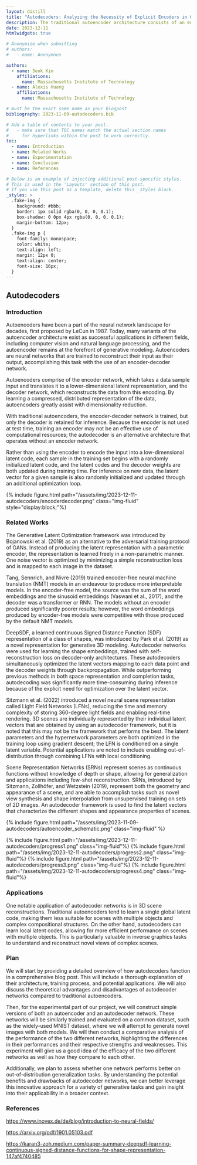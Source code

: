```yaml
---
layout: distill
title: "Autodecoders: Analyzing the Necessity of Explicit Encoders in Generative Modeling"
description: The traditional autoencoder architecture consists of an encoder and a decoder, the former of which compresses the input into a low-dimensional latent code representation, while the latter aims to reconstruct the original input from the latent code. However, the autodecoder architecture skips the encoding step altogether and trains randomly initialized latent codes per sample along with the decoder weights instead. We aim to test the two architectures on practical generative tasks as well as dive into the theory of autodecoders and why they work along with their benefits.
date: 2023-12-11
htmlwidgets: true

# Anonymize when submitting
# authors:
#   - name: Anonymous

authors:
  - name: Seok Kim
    affiliations:
      name: Massachusetts Institute of Technology
  - name: Alexis Huang
    affiliations:
      name: Massachusetts Institute of Technology

# must be the exact same name as your blogpost
bibliography: 2023-11-09-autodecoders.bib

# Add a table of contents to your post.
#   - make sure that TOC names match the actual section names
#     for hyperlinks within the post to work correctly.
toc:
  - name: Introduction
  - name: Related Works
  - name: Experimentation
  - name: Conclusion
  - name: References

# Below is an example of injecting additional post-specific styles.
# This is used in the 'Layouts' section of this post.
# If you use this post as a template, delete this _styles block.
_styles: >
  .fake-img {
    background: #bbb;
    border: 1px solid rgba(0, 0, 0, 0.1);
    box-shadow: 0 0px 4px rgba(0, 0, 0, 0.1);
    margin-bottom: 12px;
  }
  .fake-img p {
    font-family: monospace;
    color: white;
    text-align: left;
    margin: 12px 0;
    text-align: center;
    font-size: 16px;
  }
---
```


## Autodecoders

### Introduction

Autoencoders have been a part of the neural network landscape for decades, first proposed by LeCun in 1987. Today, many variants of the autoencoder architecture exist as successful applications in different fields, including computer vision and natural language processing, and the autoencoder remains at the forefront of generative modeling. Autoencoders are neural networks that are trained to reconstruct their input as their output, accomplishing this task with the use of an encoder-decoder network.

Autoencoders comprise of the encoder network, which takes a data sample input and translates it to a lower-dimensional latent representation, and the decoder network, which reconstructs the data from this encoding. By learning a compressed, distributed representation of the data, autoencoders greatly assist with dimensionality reduction.

With traditional autoencoders, the encoder-decoder network is trained, but only the decoder is retained for inference. Because the encoder is not used at test time, training an encoder may not be an effective use of computational resources; the autodecoder is an alternative architecture that operates without an encoder network.

Rather than using the encoder to encode the input into a low-dimensional latent code, each sample in the training set begins with a randomly initialized latent code, and the latent codes and the decoder weights are both updated during training time. For inference on new data, the latent vector for a given sample is also randomly initialized and updated through an additional optimization loop.

{% include figure.html path="/assets/img/2023-12-11-autodecoders/encoderdecoder.png" class="img-fluid" style="display:block;"%}

### Related Works

The Generative Latent Optimization framework was introduced by Bojanowski et al. (2019) as an alternative to the adversarial training protocol of GANs. Instead of producing the latent representation with a parametric encoder, the representation is learned freely in a non-parametric manner. One noise vector is optimized by minimizing a simple reconstruction loss and is mapped to each image in the dataset.

Tang, Sennrich, and Nivre (2019) trained encoder-free neural machine translation (NMT) models in an endeavour to produce more interpretable models. In the encoder-free model, the source was the sum of the word embeddings and the sinusoid embeddings (Vaswani et al., 2017), and the decoder was a transformer or RNN. The models without an encoder produced significantly poorer results; however, the word embeddings produced by encoder-free models were competitive with those produced by the default NMT models.

DeepSDF, a learned continuous Signed Distance Function (SDF) representation of a class of shapes, was introduced by Park et al. (2019) as a novel representation for generative 3D modeling. Autodecoder networks were used for learning the shape embeddings, trained with self-reconstruction loss on decoder-only architectures. These autodecoders simultaneously optimized the latent vectors mapping to each data point and the decoder weights through backpropagation. While outperforming previous methods in both space representation and completion tasks, autodecoding was significantly more time-consuming during inference because of the explicit need for optimization over the latent vector.

Sitzmann et al. (2022) introduced a novel neural scene representation called Light Field Networks (LFNs), reducing the time and memory complexity of storing 360-degree light fields and enabling real-time rendering. 3D scenes are individually represented by their individual latent vectors that are obtained by using an autodecoder framework, but it is noted that this may not be the framework that performs the best. The latent parameters and the hypernetwork parameters are both optimized in the training loop using gradient descent; the LFN is conditioned on a single latent variable. Potential applications are noted to include enabling out-of-distribution through combining LFNs with local conditioning.

Scene Representation Networks (SRNs) represent scenes as continuous functions without knowledge of depth or shape, allowing for generalization and applications including few-shot reconstruction. SRNs, introduced by Sitzmann, Zollhöfer, and Wetzstein (2019), represent both the geometry and appearance of a scene, and are able to accomplish tasks such as novel view synthesis and shape interpolation from unsupervised training on sets of 2D images. An autodecoder framework is used to find the latent vectors that characterize the different shapes and appearance properties of scenes.

{% include figure.html path="/assets/img/2023-11-09-autodecoders/autoencoder_schematic.png" class="img-fluid" %}

<style>
  .image-container {
    display: flex;
    justify-content: space-between;
  }

  .image-container img {
    width: 25%;
    padding: 10px;
    border: 2px solid #000;
  }
</style>

<div class="image-container">
  {% include figure.html path="/assets/img/2023-12-11-autodecoders/progress1.png" class="img-fluid"%}
  {% include figure.html path="/assets/img/2023-12-11-autodecoders/progress2.png" class="img-fluid"%}
  {% include figure.html path="/assets/img/2023-12-11-autodecoders/progress3.png" class="img-fluid"%}
  {% include figure.html path="/assets/img/2023-12-11-autodecoders/progress4.png" class="img-fluid"%}
</div>

### Applications

One notable application of autodecoder networks is in 3D scene reconstructions. Traditional autoencoders tend to learn a single global latent code, making them less suitable for scenes with multiple objects and complex compositional structures. On the other hand, autodecoders can learn local latent codes, allowing for more efficient performance on scenes with multiple objects. This is particularly valuable in inverse graphics tasks to understand and reconstruct novel views of complex scenes.

### Plan

We will start by providing a detailed overview of how autodecoders function in a comprehensive blog post. This will include a thorough explanation of their architecture, training process, and potential applications. We will also discuss the theoretical advantages and disadvantages of autodecoder networks compared to traditional autoencoders.

Then, for the experimental part of our project, we will construct simple versions of both an autoencoder and an autodecoder network. These networks will be similarly trained and evaluated on a common dataset, such as the widely-used MNIST dataset, where we will attempt to generate novel images with both models. We will then conduct a comparative analysis of the performance of the two different networks, highlighting the differences in their performances and their respective strengths and weaknesses. This experiment will give us a good idea of the efficacy of the two different networks as well as how they compare to each other.

Additionally, we plan to assess whether one network performs better on out-of-distribution generalization tasks. By understanding the potential benefits and drawbacks of autodecoder networks, we can better leverage this innovative approach for a variety of generative tasks and gain insight into their applicability in a broader context.

### References

https://www.inovex.de/de/blog/introduction-to-neural-fields/

https://arxiv.org/pdf/1901.05103.pdf

https://karan3-zoh.medium.com/paper-summary-deepsdf-learning-continuous-signed-distance-functions-for-shape-representation-147af4740485
